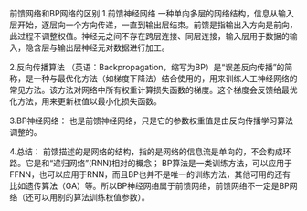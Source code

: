 前馈网络和BP网络的区别
1.前馈神经网络
一种单向多层的网络结构，信息从输入层开始，逐层向一个方向传递，一直到输出层结束。前馈是指输出入方向是前向，此过程不调整权值。神经元之间不存在跨层连接、同层连接，输入层用于数据的输入，隐含层与输出层神经元对数据进行加工。

2.反向传播算法
（英语：Backpropagation，缩写为BP）是“误差反向传播”的简称，是一种与最优化方法（如梯度下降法）结合使用的，用来训练人工神经网络的常见方法。该方法对网络中所有权重计算损失函数的梯度。这个梯度会反馈给最优化方法，用来更新权值以最小化损失函数。

3.BP神经网络：
也是前馈神经网络，只是它的参数权重值是由反向传播学习算法调整的。

4.总结：
前馈描述的是网络的结构，指的是网络的信息流是单向的，不会构成环路。它是和“递归网络”(RNN)相对的概念；
BP算法是一类训练方法，可以应用于FFNN，也可以应用于RNN，而且BP也并不是唯一的训练方法，其他可用的还有比如遗传算法（GA）等。所以BP神经网络属于前馈网络，前馈网络不一定是BP网络（还可以用别的算法训练权值参数）。